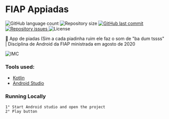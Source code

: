 # FIAP Appiadas
<p align="left">
  <img alt="GitHub language count" src="https://img.shields.io/github/languages/count/Relirk/fiap-android-appiadas">

  <img alt="Repository size" src="https://img.shields.io/github/repo-size/Relirk/fiap-android-appiadas">
  
  <a href="https://github.com/Relirk/fiap-android-appiadas/commits/master">
    <img alt="GitHub last commit" src="https://img.shields.io/github/last-commit/Relirk/fiap-android-appiadas">
  </a>

  <a href="https://github.com/Relirk/fiap-android-appiadas/issues">
    <img alt="Repository issues" src="https://img.shields.io/github/issues/Relirk/fiap-android-appiadas">
  </a>

  <img alt="License" src="https://img.shields.io/badge/license-MIT-brightgreen">
</p>

:iphone: App de piadas (Sim a cada piadinha ruim ele faz o som de "ba dum tssss" | Disciplina de Android da FIAP ministrada em agosto de 2020

![IMC](https://firebasestorage.googleapis.com/v0/b/portifoil-bcd7d.appspot.com/o/projects-screens%2Frelirk_android_appiadas.png?alt=media&token=76bda7ca-f4c3-42af-81bb-54a5e2c1824e)

### Tools used:
- [Kotlin](https://kotlinlang.org/)
- [Android Studio](https://developer.android.com/studio/?gclid=Cj0KCQjws536BRDTARIsANeUZ59QJKVEHKIAOZkNrhbB_Z-bMAwKdwoOUN8jueJvgrnNgWFaMTU2pKEaAqo7EALw_wcB&gclsrc=aw.ds)

### Running Locally
```sh
1° Start Android studio and open the project
2° Play button
```
